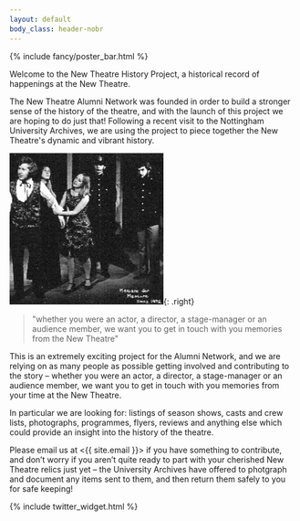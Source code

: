 ```yaml
---
layout: default
body_class: header-nobr
---
```


{% include fancy/poster_bar.html %}

<div class="grid-row wrapper">

  <div class="home-main" markdown="1">

  Welcome to the New Theatre History Project, a historical record of happenings at the New Theatre.

  The New Theatre Alumni Network was founded in order to build a stronger sense of the history of the theatre, and with the launch of this project we are hoping to do just that! Following a recent visit to the Nottingham University Archives, we are using the project to piece together the New Theatre's dynamic and vibrant history.

  ![Alumni image](images/alumni3.png){: .right}

  > "whether you were an actor, a director, a stage-manager or an audience member, we want you to get in touch with you memories from the New Theatre"

  This is an extremely exciting project for the Alumni Network, and we are relying on as many people as possible getting involved and contributing to the story – whether you were an actor, a director, a stage-manager or an audience member, we want you to get in touch with you memories from your time at the New Theatre.

  In particular we are looking for: listings of season shows, casts and crew lists, photographs, programmes, flyers, reviews and anything else which could provide an insight into the history of the theatre.

  Please email us at <{{ site.email }}> if you have something to contribute, and don’t worry if you aren’t quite ready to part with your cherished New Theatre relics just yet – the University Archives have offered to photgraph and document any items sent to them, and then return them safely to you for safe keeping!



  </div>

  <div class="home-aside">
  {% include twitter_widget.html %}
  </div>

</div>

